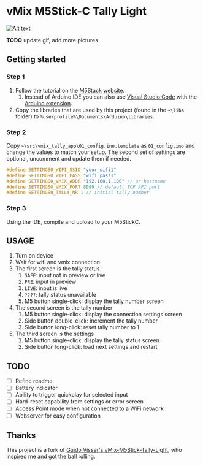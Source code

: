 # vMix M5Stick-C Tally Light

[![Alt text](https://img.youtube.com/vi/AwrGejqj_YY/0.jpg)](https://youtu.be/AwrGejqj_YY)

**TODO** update gif, add more pictures

## Getting started

### Step 1

1. Follow the tutorial on the [M5Stack website](https://docs.m5stack.com/#/en/arduino/arduino_development).
    1. Instead of Arduino IDE you can also use [Visual Studio Code](https://code.visualstudio.com/) with the [Arduino extension](https://marketplace.visualstudio.com/items?itemName=vsciot-vscode.vscode-arduino).
1. Copy the libraries that are used by this project (found in the `~\libs` folder) to `%userprofile%\Documents\Arduino\libraries`.

### Step 2
Copy `~\src\vmix_tally_app\01_config.ino.template` as `01_config.ino` and change the values to match your setup. The second set of settings are optional, uncomment and update them if needed.
```c
#define SETTINGS0_WIFI_SSID "your_wifi1"
#define SETTINGS0_WIFI_PASS "wifi_pass1"
#define SETTINGS0_VMIX_ADDR "192.168.1.100" // or hostname
#define SETTINGS0_VMIX_PORT 8099 // default TCP API port
#define SETTINGS0_TALLY_NR 1 // initial tally number
```

### Step 3
Using the IDE, compile and upload to your M5StickC.

## USAGE

1. Turn on device
1. Wait for wifi and vmix connection
1. The first screen is the tally status
    1. `SAFE`: input not in preview or live
    1. `PRE`: input in preview
    1. `LIVE`: input is live
    1. `????`: tally status unavailable
    1. M5 button single-click: display the tally number screen
1. The second screen is the tally number
    1. M5 button single-click: display the connection settings screen
    1. Side button double-click: increment the tally number
    1. Side button long-click: reset tally number to 1
1. The third screen is the settings
    1. M5 button single-click: display the tally status screen
    2. Side button long-click: load next settings and restart

## TODO
* [ ]  Refine readme
* [ ]  Battery indicator
* [ ]  Ability to trigger quickplay for selected input
* [ ]  Hard-reset capability from settings or error screen
* [ ]  Access Point mode when not connected to a WiFi network
* [ ]  Webserver for easy configuration

## Thanks
This project is a fork of [Guido Visser's vMix-M5Stick-Tally-Light](https://github.com/guido-visser/vMix-M5Stick-Tally-Light), who inspired me and got the ball rolling.
